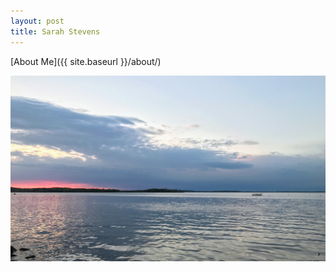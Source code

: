 ```yaml
---
layout: post
title: Sarah Stevens
---
```


[About Me]({{ site.baseurl }}/about/)

![](../images/IMG_0150.JPG)

